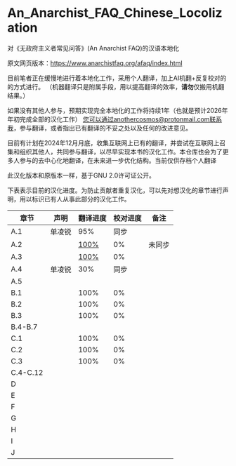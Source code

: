 # An_Anarchist_FAQ_Chinese_Locolization

对《无政府主义者常见问答》(An Anarchist FAQ)的汉语本地化

原文网页版本：https://www.anarchistfaq.org/afaq/index.html

目前笔者正在缓慢地进行着本地化工作，采用个人翻译，加上AI机翻+反复校对的的方式进行。
（机器翻译只是附属手段，用以提高翻译的效率，**请勿**仅搬用机翻结果。）

如果没有其他人参与，预期实现完全本地化的工作将持续1年（也就是预计2026年年初完成全部的汉化工作）
您可以通过anothercosmos@protonmail.com联系我，参与翻译，或者指出已有翻译的不妥之处以及任何的改进意见。

目前有计划在2024年12月月底，收集互联网上已有的翻译，并尝试在互联网上召集和组织其他人，共同参与翻译，以尽早实现本书的汉化工作。本仓库也会为了更多人参与的去中心化地翻译，在未来进一步优化结构。当前仅供存档个人翻译

此汉化版本和原版本一样，基于GNU 2.0许可证公开。

下表表示目前的汉化进度。为防止贡献者重复汉化，可以先对想汉化的章节进行声明，用以标识已有人从事此部分的汉化工作。

| 章节       | 声明  | 翻译进度                                                                                                                         | 校对进度 | 备注  |
| -------- | --- | ---------------------------------------------------------------------------------------------------------------------------- | ---- | --- |
| A.1      | 单凌锐 | 95%                                                                                                                          | 同步   |     |
| A.2      |     | [100%](https://nightfall.buzz/library/the-anarchist-faq-editorial-collective-yi-ge-wu-zhi-zhu-yi-zhe-de-chang-jian-wen-da-1) | 0%   | 未同步 |
| A.3      |     | [100%](https://nightfall.buzz/library/the-anarchist-faq-editorial-collective-yi-ge-wu-zhi-zhu-yi-zhe-de-chang-jian-wen-da-1) | 0%   |     |
| A.4      | 单凌锐 | 30%                                                                                                                          | 同步   |     |
| A.5      |     |                                                                                                                              |      |     |
| B.1      |     | 100%                                                                                                                         | 0%   |     |
| B.2      |     | 100%                                                                                                                         | 0%   |     |
| B.3      |     | 100%                                                                                                                         | 0%   |     |
| B.4-B.7  |     |                                                                                                                              |      |     |
| C.1      |     | 100%                                                                                                                         | 0%   |     |
| C.2      |     | 100%                                                                                                                         | 0%   |     |
| C.3      |     | 100%                                                                                                                         | 0%   |     |
| C.4-C.12 |     |                                                                                                                              |      |     |
| D        |     |                                                                                                                              |      |     |
| E        |     |                                                                                                                              |      |     |
| F        |     |                                                                                                                              |      |     |
| G        |     |                                                                                                                              |      |     |
| H        |     |                                                                                                                              |      |     |
| I        |     |                                                                                                                              |      |     |
| J        |     |                                                                                                                              |      |     |
